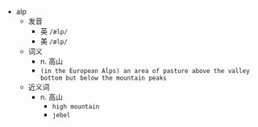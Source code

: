 - alp
  - 发音
    - 英 `/ælp/`
    - 美 `/ælp/`
  - 词义
    - n. 高山
    - `(in the European Alps) an area of pasture above the valley bottom but below the mountain peaks `
  - 近义词
    - n. 高山
      - `high mountain`
      - `jebel`
